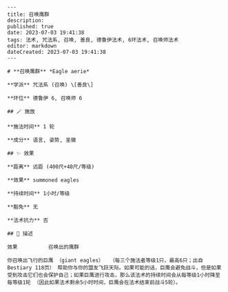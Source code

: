 
    ---
    title: 召唤鹰群
    description: 
    published: true
    date: 2023-07-03 19:41:38
    tags: 法术, 咒法系, 召唤, 善良, 德鲁伊法术, 6环法术, 召唤师法术
    editor: markdown
    dateCreated: 2023-07-03 19:41:38
    ---

    # **召唤鹰群** *Eagle aerie*

    **学派** 咒法系 (召唤) \[善良\] 

    **环位** 德鲁伊 6, 召唤师 6

    ## 🪄 施放

    **施法时间** 1 轮

    **成分** 语言, 姿势, 圣徽

    ## ✨ 效果  

    **距离** 远距 (400尺+40尺/等级) 

    **效果** summoned eagles 

    **持续时间** 1小时/等级 

    **豁免** 无

    **法术抗力** 否

    ## 📖 描述

    效果          召唤出的鹰群

    你召唤出飞行的巨鹰 （giant eagles）  （每三个施法者等级1只，最高6只；出自Bestiary 118页） 帮助你与你的盟友飞跃天际。如果可能的话，巨鹰会避免战斗，但是如果受到攻击它们也会保护自己；如果巨鹰进行攻击，那么该法术的持续时间会从每等级1小时降至每等级1轮 （因此如果法术剩余5小时时间，巨鹰会在法术结束前战斗5轮）。
    